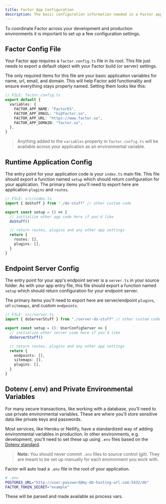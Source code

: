```yaml
---
title: Factor App Configuration
description: The basic configuration information needed in a Factor app
---
```


To coordinate Factor across your development and production environments it is important to set up a few configuration settings.

## Factor Config File

Your Factor app requires a `factor.config.ts` file in its root. This file just needs to export a default object with your Factor build (or server) settings.

The only required items for this file are your basic application variables for name, url, email, and domain. This will help Factor add functionality and ensure everything stays properly named. Setting them looks like this:

```typescript
// FILE: factor.config.ts
export default {
  variables: {
    FACTOR_APP_NAME: "FactorES",
    FACTOR_APP_EMAIL: "hi@factor.so",
    FACTOR_APP_URL: "https://www.factor.so",
    FACTOR_APP_DOMAIN: "factor.so",
  },
}
```

> Anything added to the `variables` property in `factor.config.ts` will be available across your application as an environmental variable.

## Runtime Application Config

The entry point for your application code is your `index.ts` main file. This file should export a function named `setup` which should return configuration for your application. The primary items you'll need to export here are application `plugins` and `routes`.

```typescript
// FILE: src/index.ts
import { doStuff } from "./do-stuff" // other custom code

export const setup = () => {
  // initialize other app code here if you'd like
  doStuff()

  // return routes, plugins and any other app settings
  return {
    routes: [],
    plugins: [],
  }
}
```

## Endpoint Server Config

The entry point for your app's endpoint server is a `server.ts` in your source folder. As with your app entry file, this file should export a function named `setup` which should return configuration for your endpoint server.

The primary items you'll need to export here are server/endpoint `plugins`, url `sitemaps`, and custom `endpoints`.

```ts
// FILE: src/server.ts
import { doServerStuff } from "./server-do-stuff" // other custom code

export const setup = (): UserConfigServer => {
  // initialize other server code here if you'd like
  doServerStuff()

  // return routes, plugins and any other app settings
  return {
    endpoints: [],
    sitemaps: [],
    plugins: [],
  }
}
```

## Dotenv (.env) and Private Environmental Variables

For many secure transactions, like working with a database, you'll need to use private environmental variables. These are where you'll store sensitive data like private keys and passwords.

Most services, like Heroku or Netlify, have a standardized way of adding environmental variables in production. In other environments, e.g. development, you'll need to set these up using `.env` files based on the [Dotenv standard](https://github.com/motdotla/dotenv#readme).

> **Note:** You should never commit `.env` files to source control (git). They are meant to be set up manually for each environment you work with.

Factor will auto load a `.env` file in the root of your application.

```bash
# .env
POSTGRES_URL="http://user:password@my-db-hosting-url.com:5432/db"
FACTOR_TOKEN_SECRET="example"
```

These will be parsed and made available as process vars.
